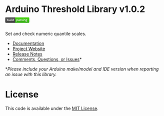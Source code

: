 # Arduino Threshold Library v1.0.2 [![Build Passing](https://raw.githubusercontent.com/alextaujenis/RobotsBigData/gh-pages/src/images/passing.png)](https://github.com/alextaujenis/RBD_Threshold/blob/master/extras/unit_test/unit_test.ino)
Set and check numeric quantile scales.

* [Documentation](http://robotsbigdata.com/docs-arduino-threshold.html)
* [Project Website](http://robotsbigdata.com)
* [Release Notes](https://github.com/alextaujenis/RBD_Threshold/releases)
* [Comments, Questions, or Issues](https://github.com/alextaujenis/RBD_Threshold/issues/new)*

\**Please include your Arduino make/model and IDE version when reporting an issue with this library.*

# License
This code is available under the [MIT License](http://opensource.org/licenses/mit-license.php).